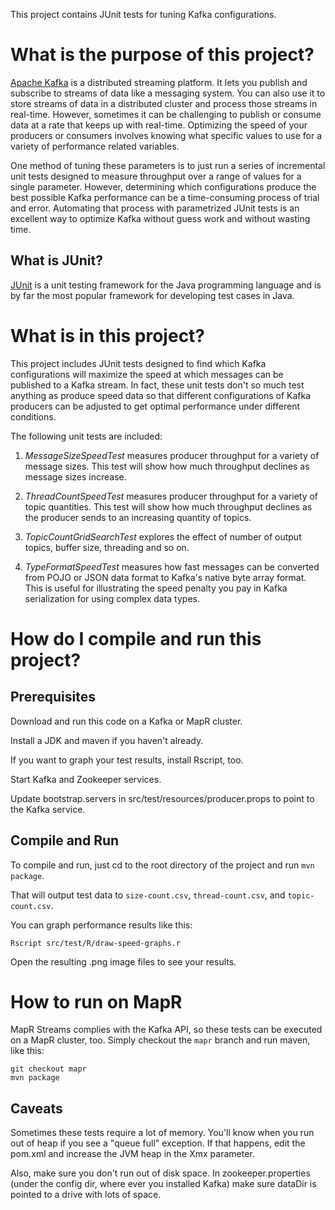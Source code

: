 

This project contains JUnit tests for tuning Kafka configurations.  

# What is the purpose of this project?

[Apache Kafka](http://kafka.apache.org) is a distributed streaming platform. It lets you publish and subscribe to streams of data like a messaging system. You can also use it to store streams of data in a distributed cluster and process those streams in real-time. However, sometimes it can be challenging to publish or consume data at a rate that keeps up with real-time. Optimizing the speed of your producers or consumers involves knowing what specific values to use for a variety of performance related variables.

One method of tuning these parameters is to just run a series of incremental unit tests designed to measure throughput over a range of values for a single parameter.  However, determining which configurations produce the best possible Kafka performance can be a time-consuming process of trial and error. Automating that process with parametrized JUnit tests is an excellent way to optimize Kafka without guess work and without wasting time.

## What is JUnit?

[JUnit](https://en.wikipedia.org/wiki/JUnit) is a unit testing framework for the Java programming language and is by far the most popular framework for developing test cases in Java. 

# What is in this project?

This project includes JUnit tests designed to find which Kafka configurations will maximize the speed at which messages can be published to a Kafka stream. In fact, these unit tests don't so much test anything as produce speed data so that different configurations of Kafka producers can be adjusted to get optimal performance under different conditions. 

The following unit tests are included:

1. *MessageSizeSpeedTest* measures producer throughput for a variety of message sizes. This test will show how much throughput declines as message sizes increase.
 
2. *ThreadCountSpeedTest* measures producer throughput for a variety of topic quantities. This test will show how much throughput declines as the producer sends to an increasing quantity of topics.
  
3. *TopicCountGridSearchTest* explores the effect of number of output topics, buffer size, threading and so on.

4. *TypeFormatSpeedTest* measures how fast messages can be converted from POJO or JSON data format to Kafka's native byte array format. This is useful for illustrating the speed penalty you pay in Kafka serialization for using complex data types.

# How do I compile and run this project?

## Prerequisites

Download and run this code on a Kafka or MapR cluster.
 
Install a JDK and maven if you haven't already.
 
If you want to graph your test results, install Rscript, too.

Start Kafka and Zookeeper services.

Update bootstrap.servers in src/test/resources/producer.props to point to the Kafka service.

## Compile and Run

To compile and run, just cd to the root directory  of the project and run `mvn package`.

That will output test data to `size-count.csv`, `thread-count.csv`, and `topic-count.csv`. 

You can graph performance results like this:

```Rscript src/test/R/draw-speed-graphs.r```

Open the resulting .png image files to see your results.

# How to run on MapR

MapR Streams complies with the Kafka API, so these tests can be executed on a MapR cluster, too. Simply checkout the `mapr` branch and run maven, like this:

```
git checkout mapr
mvn package
```

## Caveats

Sometimes these tests require a lot of memory. You'll know when you run out of heap if you see a "queue full" exception. If that happens, edit the pom.xml and increase the JVM heap in the Xmx parameter.

Also, make sure you don't run out of disk space. In zookeeper.properties (under the config dir, where ever you installed Kafka) make sure dataDir is pointed to a drive with lots of space.